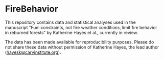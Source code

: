 # FireBehavior

This repository contains data and statistical analyses used in the manuscript "Fuel constraints, not fire weather conditions, limit fire behavior in reburned forests" by Katherine Hayes et al., currently in review.

The data has been made available for reproducibility purposes. Please do not share these data without permission of Katherine Hayes, the lead author (hayesk@caryinstitute.org).
